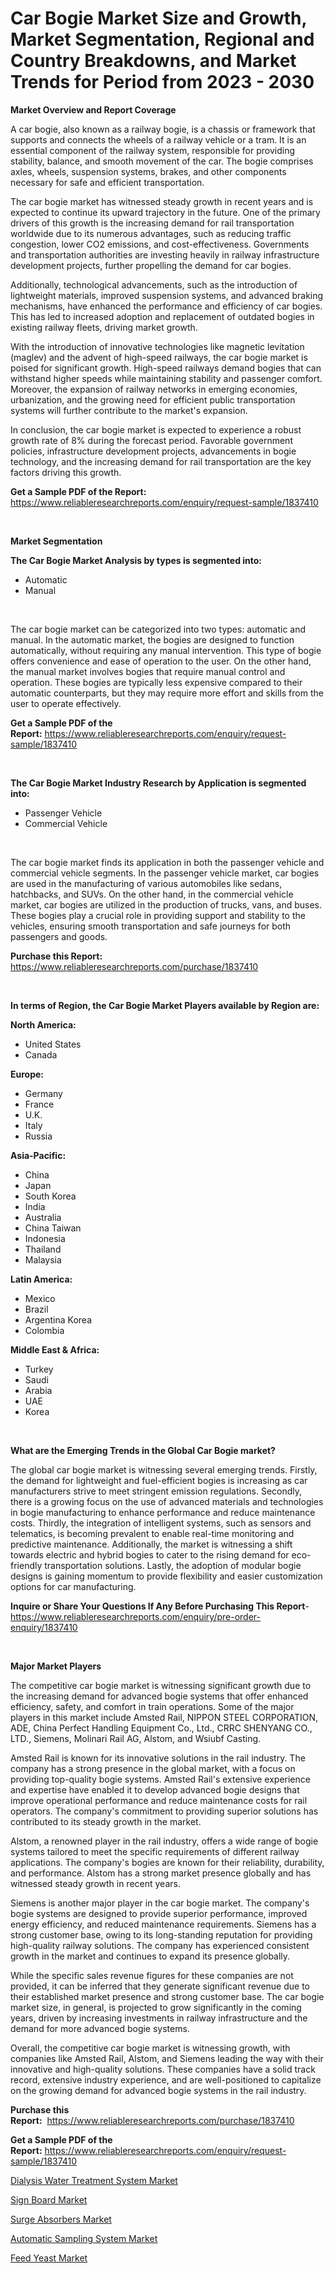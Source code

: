 <p><h1>Car Bogie Market Size and Growth, Market Segmentation, Regional and Country Breakdowns, and Market Trends for Period from 2023 -  2030</h1></p><p><strong>Market Overview and Report Coverage</strong></p>
<p><p>A car bogie, also known as a railway bogie, is a chassis or framework that supports and connects the wheels of a railway vehicle or a tram. It is an essential component of the railway system, responsible for providing stability, balance, and smooth movement of the car. The bogie comprises axles, wheels, suspension systems, brakes, and other components necessary for safe and efficient transportation.</p><p>The car bogie market has witnessed steady growth in recent years and is expected to continue its upward trajectory in the future. One of the primary drivers of this growth is the increasing demand for rail transportation worldwide due to its numerous advantages, such as reducing traffic congestion, lower CO2 emissions, and cost-effectiveness. Governments and transportation authorities are investing heavily in railway infrastructure development projects, further propelling the demand for car bogies.</p><p>Additionally, technological advancements, such as the introduction of lightweight materials, improved suspension systems, and advanced braking mechanisms, have enhanced the performance and efficiency of car bogies. This has led to increased adoption and replacement of outdated bogies in existing railway fleets, driving market growth.</p><p>With the introduction of innovative technologies like magnetic levitation (maglev) and the advent of high-speed railways, the car bogie market is poised for significant growth. High-speed railways demand bogies that can withstand higher speeds while maintaining stability and passenger comfort. Moreover, the expansion of railway networks in emerging economies, urbanization, and the growing need for efficient public transportation systems will further contribute to the market's expansion.</p><p>In conclusion, the car bogie market is expected to experience a robust growth rate of 8% during the forecast period. Favorable government policies, infrastructure development projects, advancements in bogie technology, and the increasing demand for rail transportation are the key factors driving this growth.</p></p>
<p><strong>Get a Sample PDF of the Report:</strong> <a href="https://www.reliableresearchreports.com/enquiry/request-sample/1837410">https://www.reliableresearchreports.com/enquiry/request-sample/1837410</a></p>
<p>&nbsp;</p>
<p><strong>Market Segmentation</strong></p>
<p><strong>The Car Bogie Market Analysis by types is segmented into:</strong></p>
<p><ul><li>Automatic</li><li>Manual</li></ul></p>
<p>&nbsp;</p>
<p><p>The car bogie market can be categorized into two types: automatic and manual. In the automatic market, the bogies are designed to function automatically, without requiring any manual intervention. This type of bogie offers convenience and ease of operation to the user. On the other hand, the manual market involves bogies that require manual control and operation. These bogies are typically less expensive compared to their automatic counterparts, but they may require more effort and skills from the user to operate effectively.</p></p>
<p><strong>Get a Sample PDF of the Report:</strong>&nbsp;<a href="https://www.reliableresearchreports.com/enquiry/request-sample/1837410">https://www.reliableresearchreports.com/enquiry/request-sample/1837410</a></p>
<p>&nbsp;</p>
<p><strong>The Car Bogie Market Industry Research by Application is segmented into:</strong></p>
<p><ul><li>Passenger Vehicle</li><li>Commercial Vehicle</li></ul></p>
<p>&nbsp;</p>
<p><p>The car bogie market finds its application in both the passenger vehicle and commercial vehicle segments. In the passenger vehicle market, car bogies are used in the manufacturing of various automobiles like sedans, hatchbacks, and SUVs. On the other hand, in the commercial vehicle market, car bogies are utilized in the production of trucks, vans, and buses. These bogies play a crucial role in providing support and stability to the vehicles, ensuring smooth transportation and safe journeys for both passengers and goods.</p></p>
<p><strong>Purchase this Report:</strong>&nbsp; <a href="https://www.reliableresearchreports.com/purchase/1837410">https://www.reliableresearchreports.com/purchase/1837410</a></p>
<p>&nbsp;</p>
<p><strong>In terms of Region, the Car Bogie Market Players available by Region are:</strong></p>
<p>
    <p> <strong> North America: </strong>
        <ul>
            <li>United States</li>
            <li>Canada</li>
        </ul>
        </p> 
    <p> <strong> Europe: </strong>
        <ul>
            <li>Germany</li>
            <li>France</li>
            <li>U.K.</li>
            <li>Italy</li>
            <li>Russia</li>
        </ul>
        </p> 
    <p> <strong> Asia-Pacific: </strong>
        <ul>
            <li>China</li>
            <li>Japan</li>
            <li>South Korea</li>
            <li>India</li>
            <li>Australia</li>
            <li>China Taiwan</li>
            <li>Indonesia</li>
            <li>Thailand</li>
            <li>Malaysia</li>
        </ul>
        </p> 
    <p> <strong> Latin America: </strong>
        <ul>
            <li>Mexico</li>
            <li>Brazil</li>
            <li>Argentina Korea</li>
            <li>Colombia</li>
        </ul>
        </p> 
    <p> <strong> Middle East & Africa: </strong>
        <ul>
            <li>Turkey</li>
            <li>Saudi</li>
            <li>Arabia</li>
            <li>UAE</li>
            <li>Korea</li>
        </ul>
    </p>
    </p>
<p>&nbsp;</p>
<p><strong>What are the Emerging Trends in the Global Car Bogie market?</strong></p>
<p><p>The global car bogie market is witnessing several emerging trends. Firstly, the demand for lightweight and fuel-efficient bogies is increasing as car manufacturers strive to meet stringent emission regulations. Secondly, there is a growing focus on the use of advanced materials and technologies in bogie manufacturing to enhance performance and reduce maintenance costs. Thirdly, the integration of intelligent systems, such as sensors and telematics, is becoming prevalent to enable real-time monitoring and predictive maintenance. Additionally, the market is witnessing a shift towards electric and hybrid bogies to cater to the rising demand for eco-friendly transportation solutions. Lastly, the adoption of modular bogie designs is gaining momentum to provide flexibility and easier customization options for car manufacturing.</p></p>
<p><strong>Inquire or Share Your Questions If Any Before Purchasing This Report</strong>- <a href="https://www.reliableresearchreports.com/enquiry/pre-order-enquiry/1837410">https://www.reliableresearchreports.com/enquiry/pre-order-enquiry/1837410</a></p>
<p>&nbsp;</p>
<p><strong>Major Market Players</strong></p>
<p><p>The competitive car bogie market is witnessing significant growth due to the increasing demand for advanced bogie systems that offer enhanced efficiency, safety, and comfort in train operations. Some of the major players in this market include Amsted Rail, NIPPON STEEL CORPORATION, ADE, China Perfect Handling Equipment Co., Ltd., CRRC SHENYANG CO., LTD., Siemens, Molinari Rail AG, Alstom, and Wsiubf Casting.</p><p>Amsted Rail is known for its innovative solutions in the rail industry. The company has a strong presence in the global market, with a focus on providing top-quality bogie systems. Amsted Rail's extensive experience and expertise have enabled it to develop advanced bogie designs that improve operational performance and reduce maintenance costs for rail operators. The company's commitment to providing superior solutions has contributed to its steady growth in the market.</p><p>Alstom, a renowned player in the rail industry, offers a wide range of bogie systems tailored to meet the specific requirements of different railway applications. The company's bogies are known for their reliability, durability, and performance. Alstom has a strong market presence globally and has witnessed steady growth in recent years.</p><p>Siemens is another major player in the car bogie market. The company's bogie systems are designed to provide superior performance, improved energy efficiency, and reduced maintenance requirements. Siemens has a strong customer base, owing to its long-standing reputation for providing high-quality railway solutions. The company has experienced consistent growth in the market and continues to expand its presence globally.</p><p>While the specific sales revenue figures for these companies are not provided, it can be inferred that they generate significant revenue due to their established market presence and strong customer base. The car bogie market size, in general, is projected to grow significantly in the coming years, driven by increasing investments in railway infrastructure and the demand for more advanced bogie systems.</p><p>Overall, the competitive car bogie market is witnessing growth, with companies like Amsted Rail, Alstom, and Siemens leading the way with their innovative and high-quality solutions. These companies have a solid track record, extensive industry experience, and are well-positioned to capitalize on the growing demand for advanced bogie systems in the rail industry.</p></p>
<p><strong>Purchase this Report:</strong>&nbsp;&nbsp;<a href="https://www.reliableresearchreports.com/purchase/1837410">https://www.reliableresearchreports.com/purchase/1837410</a></p>
<p></p>
<p><strong>Get a Sample PDF of the Report:</strong>&nbsp;<a href="https://www.reliableresearchreports.com/enquiry/request-sample/1837410">https://www.reliableresearchreports.com/enquiry/request-sample/1837410</a></p>
<p><p><a href="https://medium.com/@alethaebert2013/dialysis-water-treatment-system-market-report-reveals-the-latest-trends-and-growth-opportunities-of-f4a374b384b6">Dialysis Water Treatment System Market</a></p><p><a href="https://www.linkedin.com/pulse/sign-board-market-research-report-provides-thorough-2rbze/">Sign Board Market</a></p><p><a href="https://www.linkedin.com/pulse/decoding-surge-absorbers-market-deep-dive-latest-trends-m9i6e/">Surge Absorbers Market</a></p><p><a href="https://www.linkedin.com/pulse/automatic-sampling-system-market-insights-players-forecast-r44te/">Automatic Sampling System Market</a></p><p><a href="https://medium.com/@scottford2001/feed-yeast-market-competitive-analysis-market-trends-and-forecast-to-2030-fab90200f190">Feed Yeast Market</a></p></p>